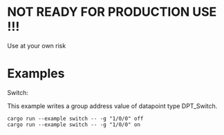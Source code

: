 # NOT READY FOR PRODUCTION USE !!!
Use at your own risk

# Examples

Switch:

This example writes a group address value of datapoint type DPT_Switch.

```
cargo run --example switch -- -g "1/0/0" off
cargo run --example switch -- -g "1/0/0" on
```


